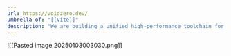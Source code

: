 ```yaml
---
url: https://voidzero.dev/
umbrella-of: "[[Vite]]"
description: "We are building a unified high-performance toolchain for JavaScript: including parser, transformer, resolver, linter, formatter, minifier, bundler, test runner, and meta framework support. Our mission is to make the next generation of JavaScript developers more productive than ever before."
---
```


![[Pasted image 20250103003030.png]]